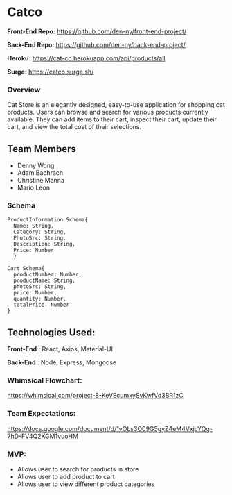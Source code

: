 # Catco

**Front-End Repo:** https://github.com/den-ny/front-end-project/

**Back-End Repo:** https://github.com/den-ny/back-end-project/

**Heroku:** https://cat-co.herokuapp.com/api/products/all

**Surge:** https://catco.surge.sh/

### Overview
Cat Store is an elegantly designed, easy-to-use application for shopping cat products. Users can browse and search for various products currently available. They can add items to their cart, inspect their cart, update their cart, and view the total cost of their selections. 

## Team Members

- Denny Wong 
- Adam Bachrach
- Christine Manna
- Mario Leon

### Schema
```
ProductInformation Schema{
  Name: String,
  Category: String,
  PhotoSrc: String,
  Description: String,
  Price: Number
  }
```
```
Cart Schema{
  productNumber: Number,
  productName: String,
  photoSrc: String,
  price: Number,
  quantity: Number,
  totalPrice: Number
}
```
## Technologies Used:
**Front-End** : React, Axios, Material-UI

**Back-End** : Node, Express, Mongoose

### Whimsical Flowchart: 
https://whimsical.com/project-8-KeVEcumxySvKwfVd3BR1zC

### Team Expectations: 
https://docs.google.com/document/d/1vOLs3O09G5gyZ4eM4VxjcYQg-7hD-FV4Q2KGM1vuoHM

### MVP:
* Allows user to search for products in store
* Allows user to add product to cart
* Allows user to view different product categories 
